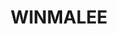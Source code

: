 ---
lastmod: '2025-04-06T06:05:20+00:00'
latitude: -33.692534
layout: suburb
longitude: 150.587962
postcode: '2777'
state: NSW
title: WINMALEE
url: /nsw/winmalee/
---